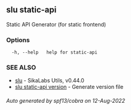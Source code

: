 ## slu static-api

Static API Generator (for static frontend)

### Options

```
  -h, --help   help for static-api
```

### SEE ALSO

* [slu](slu.md)	 - SikaLabs Utils, v0.44.0
* [slu static-api version](slu_static-api_version.md)	 - Generate version file

###### Auto generated by spf13/cobra on 12-Aug-2022
